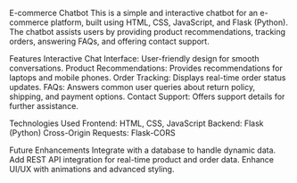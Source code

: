 E-commerce Chatbot
This is a simple and interactive chatbot for an e-commerce platform, built using HTML, CSS, JavaScript, and Flask (Python). The chatbot assists users by providing product recommendations, tracking orders, answering FAQs, and offering contact support.

Features
Interactive Chat Interface: User-friendly design for smooth conversations.
Product Recommendations: Provides recommendations for laptops and mobile phones.
Order Tracking: Displays real-time order status updates.
FAQs: Answers common user queries about return policy, shipping, and payment options.
Contact Support: Offers support details for further assistance.

Technologies Used
Frontend: HTML, CSS, JavaScript
Backend: Flask (Python)
Cross-Origin Requests: Flask-CORS

Future Enhancements
Integrate with a database to handle dynamic data.
Add REST API integration for real-time product and order data.
Enhance UI/UX with animations and advanced styling.
